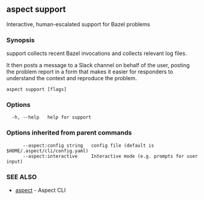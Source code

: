 ## aspect support

Interactive, human-escalated support for Bazel problems

### Synopsis

support collects recent Bazel invocations and collects relevant log files.

It then posts a message to a Slack channel on behalf of the user, posting the problem report in
a form that makes it easier for responders to understand the context and reproduce the problem.

```
aspect support [flags]
```

### Options

```
  -h, --help   help for support
```

### Options inherited from parent commands

```
      --aspect:config string   config file (default is $HOME/.aspect/cli/config.yaml)
      --aspect:interactive     Interactive mode (e.g. prompts for user input)
```

### SEE ALSO

* [aspect](aspect.md)	 - Aspect CLI

